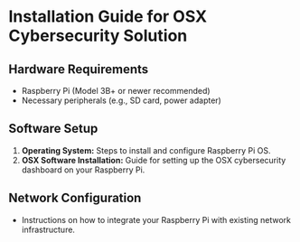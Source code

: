 # Installation Guide for OSX Cybersecurity Solution

## Hardware Requirements

- Raspberry Pi (Model 3B+ or newer recommended)
- Necessary peripherals (e.g., SD card, power adapter)

## Software Setup

1. **Operating System:** Steps to install and configure Raspberry Pi OS.
2. **OSX Software Installation:** Guide for setting up the OSX cybersecurity dashboard on your Raspberry Pi.

## Network Configuration

- Instructions on how to integrate your Raspberry Pi with existing network infrastructure.


